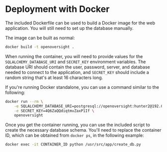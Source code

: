 # Deployment with Docker

The included Dockerfile can be used to build a Docker image for the web
application. You will still need to set up the database manually.

The image can be built as normal:
```sh
docker build -t openoversight .
```

When running the container, you will need to provide values for the
`SQLALCHEMY_DATABASE_URI` and `SECRET_KEY` environment variables. The database
URI should contain the user, password, server, and database needed to connect
to the application, and `SECRET_KEY` should include a random string that's at
least 16 characters long.

If you're running Docker standalone, you can use a command similar to the
following:
```sh
docker run --rm \
    -e SQLALCHEMY_DATABASE_URI=postgresql://openoversight:hunter2@192.0.2.15/openoversight \
    -e SECRET_KEY=4Q6ZaQQdiqtmvZaxP1If \
    openoversight
```

Once you get the container running, you can use the included script to create
the necessary database schema. You'll need to replace the container ID, which
can be obtained from `docker ps`, in the following example:
```sh
docker exec -it CONTAINER_ID python /usr/src/app/create_db.py
```
